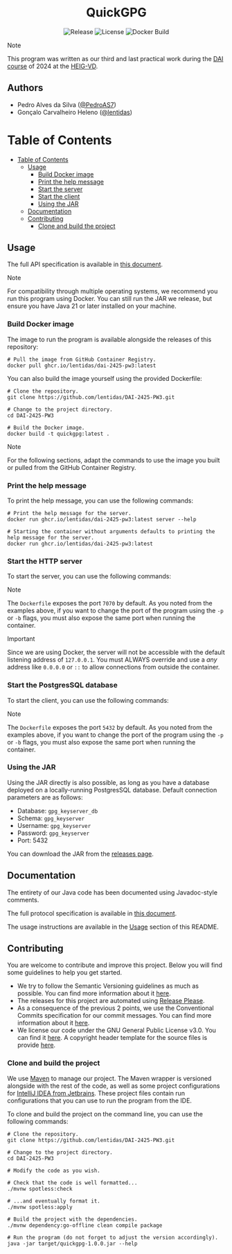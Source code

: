 <h1 align="center" style="margin-top: 0px;">QuickGPG</h1>

<div align="center">
  
![Release](https://img.shields.io/github/v/release/lentidas/DAI-2425-PW3?style=for-the-badge) ![License](https://img.shields.io/github/license/lentidas/DAI-2425-PW3?style=for-the-badge)
 ![Docker Build](https://img.shields.io/github/actions/workflow/status/lentidas/DAI-2425-PW3/builder.yaml?style=for-the-badge&logo=docker&label=Docker%20Build)

</div>

> [!NOTE]
> This program was written as our third and last practical work during the [DAI course](https://github.com/heig-vd-dai-course/heig-vd-dai-course/tree/main) of 2024 at the [HEIG-VD](https://heig-vd.ch).

## Authors

- Pedro Alves da Silva ([@PedroAS7](https://github.com/PedroAS7))
- Gonçalo Carvalheiro Heleno ([@lentidas](https://github.com/lentidas))

# Table of Contents

- [Table of Contents](#table-of-contents)
  - [Usage](#usage)
    - [Build Docker image](#build-docker-image)
    - [Print the help message](#print-the-help-message)
    - [Start the server](#start-the-server)
    - [Start the client](#start-the-client)
    - [Using the JAR](#using-the-jar)
  - [Documentation](#documentation)
  - [Contributing](#contributing)
    - [Clone and build the project](#clone-and-build-the-project)

## Usage



The full API specification is available in [this document](./docs/api_doc.pdf).

> [!NOTE]
> For compatibility through multiple operating systems, we recommend you run this program using Docker. You can still run the JAR we release, but ensure you have Java 21 or later installed on your machine.

### Build Docker image

The image to run the program is available alongside the releases of this repository:

```shell
# Pull the image from GitHub Container Registry.
docker pull ghcr.io/lentidas/dai-2425-pw3:latest
```

You can also build the image yourself using the provided Dockerfile:

```shell
# Clone the repository.
git clone https://github.com/lentidas/DAI-2425-PW3.git

# Change to the project directory.
cd DAI-2425-PW3

# Build the Docker image.
docker build -t quickgpg:latest .
```

> [!NOTE]
> For the following sections, adapt the commands to use the image you built or pulled from the GitHub Container Registry.

### Print the help message

To print the help message, you can use the following commands:

```shell
# Print the help message for the server.
docker run ghcr.io/lentidas/dai-2425-pw3:latest server --help

# Starting the container without arguments defaults to printing the help message for the server.
docker run ghcr.io/lentidas/dai-2425-pw3:latest
```

### Start the HTTP server

To start the server, you can use the following commands:

> [!NOTE]
> The `Dockerfile` exposes the port `7070` by default. As you noted from the examples above, if you want to change the port of the program using the `-p` or `-b` flags, you must also expose the same port when running the container.

> [!IMPORTANT]
> Since we are using Docker, the server will not be accessible with the default listening address of `127.0.0.1`. You must ALWAYS override and use a *any* address like `0.0.0.0` or `::` to allow connections from outside the container.

### Start the PostgresSQL database

To start the client, you can use the following commands:

> [!NOTE]
> The `Dockerfile` exposes the port `5432` by default. As you noted from the examples above, if you want to change the port of the program using the `-p` or `-b` flags, you must also expose the same port when running the container.

### Using the JAR

Using the JAR directly is also possible, as long as you have a database deployed on a locally-running PostgresSQL database. Default connection parameters are as follows:

- Database: `gpg_keyserver_db`
- Schema: `gpg_keyserver`
- Username: `gpg_keyserver`
- Password: `gpg_keyserver`
- Port: 5432

You can download the JAR from the [releases page](https://github.com/lentidas/DAI-2425-PW3/releases).


## Documentation

The entirety of our Java code has been documented using Javadoc-style comments.

The full protocol specification is available in [this document](./docs/api_doc.pdf).

The usage instructions are available in the [Usage](#usage) section of this README.

## Contributing

You are welcome to contribute and improve this project. Below you will find some guidelines to help you get started.

- We try to follow the Semantic Versioning guidelines as much as possible. You can find more information about it [here](https://semver.org/).
- The releases for this project are automated using [Release Please](https://github.com/googleapis/release-please-action).
- As a consequence of the previous 2 points, we use the Conventional Commits specification for our commit messages. You can find more information about it [here](https://www.conventionalcommits.org/).
- We license our code under the GNU General Public License v3.0. You can find it [here](./LICENSE.txt). A copyright header template for the source files is provide [here](./.idea/copyright/DAI_PW2_GNUv3.xml).

### Clone and build the project

We use [Maven](https://maven.apache.org/) to manage our project. The Maven wrapper is versioned alongside with the rest of the code, as well as some project configurations for [IntelliJ IDEA from Jetbrains](https://www.jetbrains.com/idea/). These project files contain run configurations that you can use to run the program from the IDE.

To clone and build the project on the command line, you can use the following commands:

```shell
# Clone the repository.
git clone https://github.com/lentidas/DAI-2425-PW3.git

# Change to the project directory.
cd DAI-2425-PW3

# Modify the code as you wish.

# Check that the code is well formatted...
./mvnw spotless:check

# ...and eventually format it.
./mvnw spotless:apply

# Build the project with the dependencies.
./mvnw dependency:go-offline clean compile package

# Run the program (do not forget to adjust the version accordingly).
java -jar target/quickgpg-1.0.0.jar --help
```
